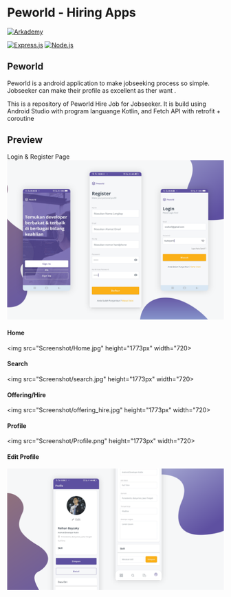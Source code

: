 # Peworld - Hiring Apps 

[![Arkademy](https://www.metranet.co.id/wp-content/uploads/2019/08/arkademy.png)](https://https://www.arkademy.com/)

[![Express.js](https://camo.githubusercontent.com/7cbc9dc51685ae8974c974e1a1f0f137ddc77caa/68747470733a2f2f696d672e736869656c64732e696f2f62616467652f457870726573732e6a732d342e782d6f72616e67652e7376673f7374796c653d726f756e6465642d737175617265)](https://expressjs.com/en/starter/installing.html) [![Node.js](https://camo.githubusercontent.com/e7f50cd316f69b3eb3d6b8796af1e894f1066493/68747470733a2f2f696d672e736869656c64732e696f2f62616467652f4e6f64652e6a732d762e31322e31332d677265656e2e7376673f7374796c653d726f756e6465642d737175617265)](https://nodejs.org/)


## Peworld
Peworld is a android application to make jobseeking process so simple. Jobseeker can make their profile as excellent as ther want .

This is a repository of Peworld Hire Job for Jobseeker. It is build using Android Studio with program languange Kotlin, and Fetch API with retrofit + coroutine

## Preview
Login & Register Page
<img src="Screenshot/Logres.png">

#### Home 

<img src="Screenshot/Home.jpg" height="1773px" width="720>

#### Search

<img src="Screenshot/search.jpg" height="1773px" width="720>

#### Offering/Hire

<img src="Screenshot/offering_hire.jpg" height="1773px" width="720>

#### Profile

<img src="Screenshot/Profile.png" height="1773px" width="720>

#### Edit Profile
<img src="Screenshot/EditProfile.png">
